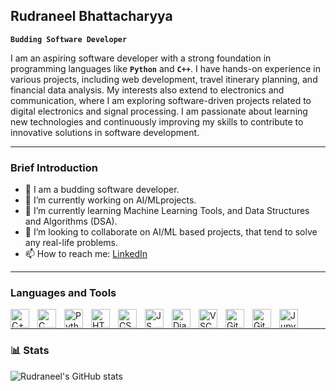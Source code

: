 ## Rudraneel Bhattacharyya

**`Budding Software Developer`**

I am an aspiring software developer with a strong foundation in programming languages like **`Python`** and **`C++`**. I have hands-on experience in various projects, including web development, travel itinerary planning, and financial data analysis. My interests also extend to electronics and communication, where I am exploring software-driven projects related to digital electronics and signal processing. I am passionate about learning new technologies and continuously improving my skills to contribute to innovative solutions in software development.

---

### Brief Introduction

- 🔭 I am a budding software developer.
- 🔭 I’m currently working on AI/MLprojects.
- 🌱 I’m currently learning Machine Learning Tools, and Data Structures and Algorithms (DSA).
- 👯 I’m looking to collaborate on AI/ML based projects, that tend to solve any real-life problems.
- 📫 How to reach me: [LinkedIn](https://www.linkedin.com/in/rudraneelbhattacharyya9/)

---

### Languages and Tools

<img align="left" alt="C++" width="30px" style="padding-right:10px;" src="https://cdn.jsdelivr.net/gh/devicons/devicon@latest/icons/cplusplus/cplusplus-original.svg"/>
<img align="left" alt="C" width="30px" style="padding-right:10px;" src="https://cdn.jsdelivr.net/gh/devicons/devicon@latest/icons/c/c-original.svg"/>     
<img align="left" alt="Python" width="30px" style="padding-right:10px;" src="https://cdn.jsdelivr.net/gh/devicons/devicon@latest/icons/python/python-original-wordmark.svg"/>
<img align="left" alt="HTML" width="30px" style="padding-right:10px;" src="https://cdn.jsdelivr.net/gh/devicons/devicon@latest/icons/html5/html5-original.svg"/>
<img align="left" alt="CSS" width="30px" style="padding-right:10px;" src="https://cdn.jsdelivr.net/gh/devicons/devicon@latest/icons/css3/css3-original.svg"/>
<img align="left" alt="JS" width="30px" style="padding-right:10px;" src="https://cdn.jsdelivr.net/gh/devicons/devicon@latest/icons/javascript/javascript-original.svg"/>
<img align="left" alt="Django" width="30px" style="padding-right:10px;" src="https://cdn.jsdelivr.net/gh/devicons/devicon@latest/icons/django/django-plain-wordmark.svg"/>
<img align="left" alt="VSCode" width="30px" style="padding-right:10px;" src="https://cdn.jsdelivr.net/gh/devicons/devicon@latest/icons/vscode/vscode-original.svg"/>
<img align="left" alt="Git" width="30px" style="padding-right:10px;" src="https://cdn.jsdelivr.net/gh/devicons/devicon@latest/icons/git/git-original.svg"/>
<img align="left" alt="GitHub" width="30px" style="padding-right:10px;" src="https://cdn.jsdelivr.net/gh/devicons/devicon@latest/icons/github/github-original.svg"/>
<img align="left" alt="Jupyter" width="30px" style="padding-right:10px;" src="https://cdn.jsdelivr.net/gh/devicons/devicon@latest/icons/jupyter/jupyter-original-wordmark.svg"/>
<br>

---

### 📊 Stats

![Rudraneel's GitHub stats](https://github-readme-stats.vercel.app/api?username=neelrudra2&show_icons=true&theme=github_dark)

